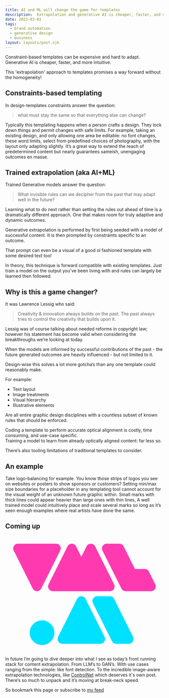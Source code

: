 ```yaml
---
title: AI and ML will change the game for templates
description:  Extrapolation and generative AI is cheaper, faster, and more intuitive.
date: 2023-03-01
tags:
  - brand automation
  - generative design
  - business
layout: layouts/post.njk
---
```


Constraint-based templates can be expensive and hard to adapt.  
Generative AI is cheaper, faster, and more intuitive.

This 'extrapolation' approach to templates promises a way forward without the homogeneity!


## Constraints-based templating
In design-templates constraints answer the question:
>  what must stay the same so that everything else can change?

Typically this templating happens when a person crafts a design. They lock down things and permit changes with safe limits.  For example, taking an existing design, and only allowing one area be editable: no font changes, these word limits, select from predefined choices of photography, with the layout only adapting slightly.  It’s a great way to extend the reach of predetermined content but nearly guarantees sameish, unengaging outcomes en masse.  


## Trained extrapolation (aka AI+ML)

Trained Generative models answer the question:
> What invisible rules can we decipher from the past that may adapt well in the future? 

Learning what to do next rather than setting the rules out ahead of time is a dramatically different approach. One that makes room for truly adaptive and dynamic outcomes. 

Generative extrapolation is performed by first being seeded with a model of successful content. It is then prompted by constraints specific to an outcome.

That prompt can even be a visual of a good ol fashioned template with some desired text too!

In theory, this technique is forward compatible with existing templates. Just train a model on the output you've been living with and rules can largely be learned then followed.


## Why is this a game changer?

It was Lawrence Lessig who said:
> Creativity & innovation always builds on the past.  The past always tries to control the creativity that builds upon it. 

Lessig was of course talking about needed reforms in copyright law; however his statement has become valid when considering the breakthroughs we’re looking at today. 

When the models are informed by successful contributions of the past - the future generated outcomes are heavily influenced - but not limited to it.

Design-wise this solves a lot more gotcha’s than any one template could reasonably make.

For example:
* Text layout
* Image treatments 
* Visual hierarchy 
* Illustrative elements 

Are all entire graphic design disciplines with a countless subset of known rules that should be enforced. 

Coding a template to perform accurate optical alignment is costly, time consuming, and use-case specific.    
Training a model to learn from already optically aligned content: far less so. 

There’s also tooling limitations of traditional templates to consider. 

## An example
Take logo-balancing for example.  You know those strips of logos you see on websites or posters to show sponsors or customers?
Setting min/max size boundaries for a placeholder in any templating tool cannot account for the visual weight of an unknown future graphic within.  Small marks with thick lines could appear heavier than large ones with thin lines,  A well trained model could intuitively place and scale several marks so long as it’s seen enough examples where real artists have done the same. 

## Coming up


<svg xmlns="http://www.w3.org/2000/svg" fill="currentColor" stroke="currentColor" stroke-linejoin="round" stroke-width="1.5" viewBox="0 0 25 18.3"><path d="m5 8 3-6H2Zm5.5-6-3 6h9l-3-6L12 5ZM16 2l3 6h4l-1-2h-2l-2-4Z" color="#ff3ab0"/><g color="#00e1ff"><circle cx="5.8" cy="15.3" r="1.2"/><path d="m12 10.3 3 6H9Zm2.5 0 3 6h2l-3-6z"/></g></svg>


In future I’m going to dive deeper into what I see as today’s front running stack for content extrapolation. From LLM’s to GAN’s.  With use cases ranging from the simple: like font detection.  To the incredible image-aware extrapolation technologies, like <a href="https://github.com/lllyasviel/ControlNet" target="_blank">ControlNet</a>  which deserves it's own post. There’s so much to unpack and it’s moving at break-neck speed.
  
So bookmark this page or subscribe to <a href="https://andyfitzsimon.com/feed/feed.xml">my feed </a>

